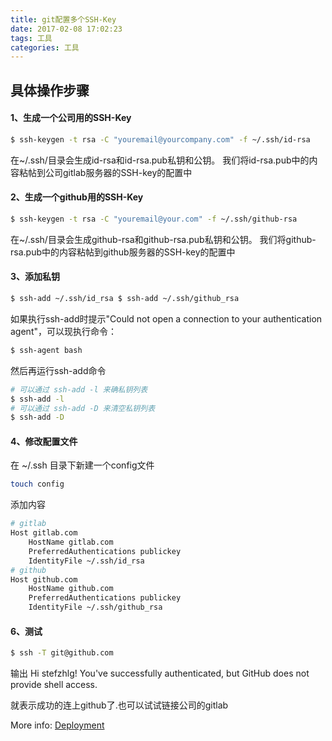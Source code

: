 ```yaml
---
title: git配置多个SSH-Key
date: 2017-02-08 17:02:23
tags: 工具
categories: 工具
---
```


## 具体操作步骤

#### 1、生成一个公司用的SSH-Key

``` bash
$ ssh-keygen -t rsa -C "youremail@yourcompany.com" -f ~/.ssh/id-rsa
```

在~/.ssh/目录会生成id-rsa和id-rsa.pub私钥和公钥。 我们将id-rsa.pub中的内容粘帖到公司gitlab服务器的SSH-key的配置中

#### 2、生成一个github用的SSH-Key

``` bash
$ ssh-keygen -t rsa -C "youremail@your.com" -f ~/.ssh/github-rsa
```

在~/.ssh/目录会生成github-rsa和github-rsa.pub私钥和公钥。 我们将github-rsa.pub中的内容粘帖到github服务器的SSH-key的配置中
<!--more-->
#### 3、添加私钥
```bash
$ ssh-add ~/.ssh/id_rsa $ ssh-add ~/.ssh/github_rsa
```
如果执行ssh-add时提示"Could not open a connection to your authentication agent"，可以现执行命令：
```bash
$ ssh-agent bash
```
然后再运行ssh-add命令
```bash
# 可以通过 ssh-add -l 来确私钥列表
$ ssh-add -l
# 可以通过 ssh-add -D 来清空私钥列表
$ ssh-add -D
```
#### 4、修改配置文件
在 ~/.ssh 目录下新建一个config文件
```bash
touch config
```
添加内容
```bash
# gitlab
Host gitlab.com
    HostName gitlab.com
    PreferredAuthentications publickey
    IdentityFile ~/.ssh/id_rsa
# github
Host github.com
    HostName github.com
    PreferredAuthentications publickey
    IdentityFile ~/.ssh/github_rsa
```
#### 6、测试
```bash
$ ssh -T git@github.com
```
输出
Hi stefzhlg! You've successfully authenticated, but GitHub does not provide shell access.

就表示成功的连上github了.也可以试试链接公司的gitlab

More info: [Deployment](https://hexo.io/docs/deployment.html)
